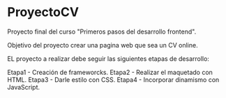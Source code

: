 # ProyectoCV
Proyecto final del curso "Primeros pasos del desarrollo frontend".

Objetivo del proyecto crear una pagina web que sea un CV online.

EL proyecto a realizar debe seguir las siguientes etapas de desarrollo:

Etapa1 - Creación de frameworcks.
Etapa2 - Realizar el maquetado con HTML.
Etapa3 - Darle estilo con CSS.
Etapa4 - Incorporar dinamismo con JavaScript.